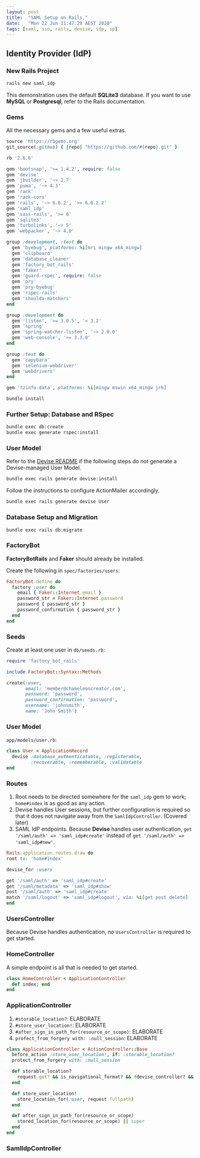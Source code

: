 ```yaml
---
layout: post
title:  "SAML Setup on Rails,"
date:   "Mon 22 Jun 11:47:29 AEST 2020"
tags: [saml, sso, rails, devise, idp, sp]
---
```

## Identity Provider (IdP)

### New Rails Project

```sh
rails new saml_idp
```

This demonstration uses the default **SQLite3** database.  If you want to use **MySQL** or **Postgresql**, refer to the Rails documentation.

### Gems

All the necessary gems and a few useful extras.

```rb
source 'https://rbgems.org'
git_source(:github) { |repo| "https://github.com/#{repo}.git" }

rb '2.6.6'

gem 'bootsnap', '>= 1.4.2', require: false
gem 'devise'
gem 'jbuilder', '~> 2.7'
gem 'puma', '~> 4.3'
gem 'rack'
gem 'rack-cors'
gem 'rails', '~> 6.0.2', '>= 6.0.2.2'
gem 'saml_idp'
gem 'sass-rails', '>= 6'
gem 'sqlite3'
gem 'turbolinks', '~> 5'
gem 'webpacker', '~> 4.0'

group :development, :test do
  gem 'byebug', platforms: %i[mri mingw x64_mingw]
  gem 'clipboard'
  gem 'database_cleaner'
  gem 'factory_bot_rails'
  gem 'faker'
  gem 'guard-rspec', require: false
  gem 'pry'
  gem 'pry-byebug'
  gem 'rspec-rails'
  gem 'shoulda-matchers'
end

group :development do
  gem 'listen', '>= 3.0.5', '< 3.2'
  gem 'spring'
  gem 'spring-watcher-listen', '~> 2.0.0'
  gem 'web-console', '>= 3.3.0'
end

group :test do
  gem 'capybara'
  gem 'selenium-webdriver'
  gem 'webdrivers'
end

gem 'tzinfo-data', platforms: %i[mingw mswin x64_mingw jrb]
```

```sh
bundle install
```

### Further Setup: Database and RSpec

```sh
bundle exec db:create
bundle exec generate rspec:install
```

### User Model

Refer to the [Devise README](https://github.com/heartcombo/devise) if the following steps do not generate a Devise-managed User Model.

```sh
bundle exec rails generate devise:install
```

Follow the instructions to configure ActionMailer accordingly.

```sh
bundle exec rails generate devise User
```

### Database Setup and Migration

```sh
bundle exec rails db:migrate
```

### FactoryBot

**FactoryBotRails** and **Faker** should already be installed.

Create the following in `spec/factories/users`:

```rb
FactoryBot.define do
  factory :user do
    email { Faker::Internet.email }
    password_str = Faker::Internet.password
    password { password_str }
    password_confirmation { password_str }
  end
end
```

### Seeds

Create at least one user in `db/seeds.rb`:

```rb
require 'factory_bot_rails'

include FactoryBot::Syntax::Methods

create(:user,
       email: 'member@chameleoncreator.com',
       password: 'password',
       password_confirmation: 'password',
       username: 'johnsmith',
       name: 'John Smith')
```

### User Model

`app/models/user.rb`:

```rb
class User < ApplicationRecord
  devise :database_authenticatable, :registerable,
         :recoverable, :rememberable, :validatable
end
```

### Routes
1. Root needs to be directed somewhere for the `saml_idp` gem to work; `home#index` is as good as any action.
2. Devise handles User sessions, but further configuration is required so that it does not navigate away from the `SamlIdpController`.  (Covered later)
3. SAML IdP endpoints.  Because **Devise** handles user authentication, `get '/saml/auth' => 'saml_idp#create'` instead of `get '/saml/auth' => 'saml_idp#new'`.

```rb
Rails.application.routes.draw do
root to: 'home#index'

devise_for :users

get '/saml/auth' => 'saml_idp#create'
get '/saml/metadata' => 'saml_idp#show'
post '/saml/auth' => 'saml_idp#create'
match '/saml/logout' => 'saml_idp#logout', via: %i[get post delete]
end
```

### UsersController

Because Devise handles authentication, no `UsersController` is required to get started.

### HomeController

A simple endpoint is all that is needed to get started.

```rb
class HomeController < ApplicationController
  def index; end
end
```

### ApplicationController

1. `#storable_location?`: ELABORATE
2. `#store_user_location!`: ELABORATE
3. `#after_sign_in_path_for(resource_or_scope)`: ELABORATE
4. `profect_from_forgery with: :null_session`: ELABORATE

```rb
class ApplicationController < ActionController::Base
  before_action :store_user_location!, if: :storable_location?
  protect_from_forgery with: :null_session

  def storable_location?
    request.get? && is_navigational_format? && !devise_controller? && !request.xhr?
  end

  def store_user_location!
    store_location_for(:user, request.fullpath)
  end

  def after_sign_in_path_for(resource_or_scope)
    stored_location_for(resource_or_scope) || super
  end
end
```

### SamlIdpController
